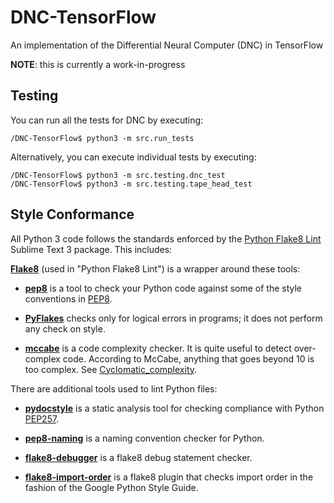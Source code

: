 # DNC-TensorFlow
An implementation of the Differential Neural Computer (DNC) in TensorFlow

**NOTE**: this is currently a work-in-progress

Testing
-------
You can run all the tests for DNC by executing:
```
/DNC-TensorFlow$ python3 -m src.run_tests
```

Alternatively, you can execute individual tests by executing:
```
/DNC-TensorFlow$ python3 -m src.testing.dnc_test
/DNC-TensorFlow$ python3 -m src.testing.tape_head_test
```

Style Conformance
-----------------
All Python 3 code follows the standards enforced by the
[Python Flake8 Lint](https://github.com/dreadatour/Flake8Lint) Sublime Text 3 package. This includes:

**[Flake8](http://pypi.python.org/pypi/flake8)** (used in "Python Flake8 Lint") is a wrapper around these tools:

* **[pep8](http://pypi.python.org/pypi/pep8)** is a tool to check your Python code against some of the style conventions in [PEP8](http://www.python.org/dev/peps/pep-0008/).

* **[PyFlakes](https://launchpad.net/pyflakes)** checks only for logical errors in programs; it does not perform any check on style.

* **[mccabe](http://nedbatchelder.com/blog/200803/python_code_complexity_microtool.html)** is a code complexity checker. It is quite useful to detect over-complex code. According to McCabe, anything that goes beyond 10 is too complex. See [Cyclomatic_complexity](https://en.wikipedia.org/wiki/Cyclomatic_complexity).

There are additional tools used to lint Python files:

* **[pydocstyle](https://github.com/PyCQA/pydocstyle)** is a static analysis tool for checking compliance with Python [PEP257](http://www.python.org/dev/peps/pep-0257/).

* **[pep8-naming](https://github.com/flintwork/pep8-naming)** is a naming convention checker for Python.

* **[flake8-debugger](https://github.com/JBKahn/flake8-debugger)** is a flake8 debug statement checker.

* **[flake8-import-order](https://github.com/public/flake8-import-order)** is a flake8 plugin that checks import order in the fashion of the Google Python Style Guide.

